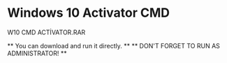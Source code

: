 # Windows 10 Activator CMD

W10 CMD ACTİVATOR.RAR 

** You can download and run it directly. **
** DON'T FORGET TO RUN AS ADMINISTRATOR! **
